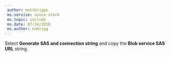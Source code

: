 ```yaml
---
 author: mattbriggs
 ms.service: azure-stack
 ms.topic: include
 ms.date: 07/24/2018
 ms.author: mabrigg
---
```


Select **Generate SAS and connection string** and copy the **Blob service SAS URL** string.